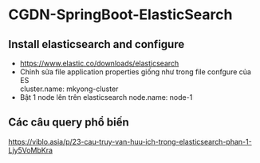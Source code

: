 # CGDN-SpringBoot-ElasticSearch 
## Install elasticsearch and configure
+ https://www.elastic.co/downloads/elasticsearch <br>
+ Chỉnh sửa file application properties giống như trong file confgure của ES <br>
cluster.name: mkyong-cluster <br>
+ Bật 1 node lên trên elasticsearch
node.name: node-1 <br>

## Các câu query phổ biến
https://viblo.asia/p/23-cau-truy-van-huu-ich-trong-elasticsearch-phan-1-Ljy5VoMbKra
